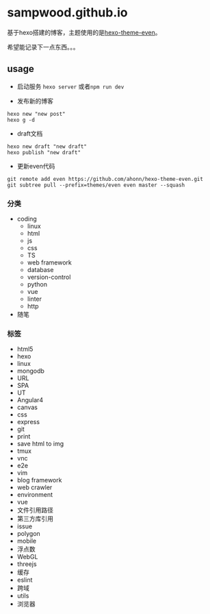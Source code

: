 # sampwood.github.io
基于hexo搭建的博客，主题使用的是[hexo-theme-even](https://github.com/ahonn/hexo-theme-even)。

希望能记录下一点东西。。。


## usage
- 启动服务
`hexo server` 或者`npm run dev`

- 发布新的博客
```
hexo new "new post"
hexo g -d
```

- draft文档
```
hexo new draft "new draft"
hexo publish "new draft"
```

- 更新even代码
```
git remote add even https://github.com/ahonn/hexo-theme-even.git
git subtree pull --prefix=themes/even even master --squash
```

### 分类
- coding
    - linux
    - html
    - js
    - css
    - TS
    - web framework
    - database
    - version-control
    - python
    - vue
    - linter
    - http
- 随笔

### 标签
- html5
- hexo
- linux
- mongodb
- URL
- SPA
- UT
- Angular4
- canvas
- css
- express
- git
- print
- save html to img
- tmux
- vnc
- e2e
- vim
- blog framework
- web crawler
- environment
- vue
- 文件引用路径
- 第三方库引用
- issue
- polygon
- mobile
- 浮点数
- WebGL
- threejs
- 缓存
- eslint
- 跨域
- utils
- 浏览器

